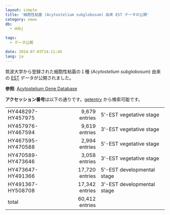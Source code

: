 ```yaml
---
layout: simple
title: '細胞性粘菌 (Acytostelium subglobosum) 由来 EST データの公開'
category: news
db:
  - ddbj

tags:
  - データ公開

date: 2014-07-03T14:11:44
lang: ja
---
```


<p>筑波大学から登録された細胞性粘菌の１種 (<em>Acytostelium subglobosum</em>) 由来の <a href="/ddbj/est.html">EST</a> データが公開されました。</p>

<p><strong>参照</strong>: <a href="http://acytodb.biol.tsukuba.ac.jp/" target="_blank">Acytostelium Gene Database</a></p>

<p><strong>アクセッション番号</strong>は以下の通りです。<a href="http://getentry.ddbj.nig.ac.jp/top-j.html" target="_blank">getentry</a> から検索可能です。</p>

<table class="table_toumei">
    <tbody>
        <tr>
            <td> HY448297-HY457975 </td>
            <td style="text-align: right"> 9,679 entries </td>
            <td> 5'-EST vegetative stage </td>
        </tr>
        <tr>
            <td> HY457976-HY467594 </td>
            <td style="text-align: right"> 9,619 entries </td>
            <td> 3'-EST vegetative stage </td>
        </tr>
        <tr>
            <td> HY467595-HY470588 </td>
            <td style="text-align: right"> 2,994 entries </td>
            <td> 5'-EST vegetative stage </td>
        </tr>
        <tr>
            <td> HY470589-HY473646 </td>
            <td style="text-align: right"> 3,058 entries </td>
            <td> 3'-EST vegetative stage </td>
        </tr>
        <tr>
            <td> HY473647-HY491366 </td>
            <td style="text-align: right"> 17,720 entries </td>
            <td> 5'-EST developmental stage </td>
        </tr>
        <tr>
            <td> HY491367-HY508708 </td>
            <td style="text-align: right"> 17,342 entries </td>
            <td> 3'-EST developmental stage </td>
        </tr>
        <tr>
            <td> total </td>
            <td style="text-align: right"> 60,412 entries </td>
            <td>   </td>
        </tr>
    </tbody>
</table>
